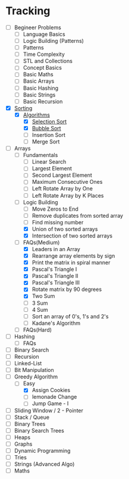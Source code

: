 # Tracking

- [ ] Begineer Problems
  - [ ] Language Basics
  - [ ] Logic Building (Patterns)
  - [ ] Patterns
  - [ ] Time Complexity
  - [ ] STL and Collections
  - [ ] Concept Basics
  - [ ] Basic Maths
  - [ ] Basic Arrays
  - [ ] Basic Hashing
  - [ ] Basic Strings
  - [ ] Basic Recursion
- [x] [Sorting](Sorting/)
  - [x] [Algorithms](Sorting/Algorithms/)
    - [x] [Selection Sort](Sorting/Algorithms/SelectionSort.java)
    - [x] [Bubble Sort](Sorting/Algorithms/BubbleSort.java)
    - [ ] Insertion Sort
    - [ ] Merge Sort
- [ ] Arrays
  - [ ] Fundamentals
    - [ ] Linear Search
    - [ ] Largest Element
    - [ ] Second Largest Element
    - [ ] Maximum Consecutive Ones
    - [ ] Left Rotate Array by One
    - [ ] Left Rotate Array by K Places
  - [ ] Logic Building
    - [ ] Move Zeros to End
    - [ ] Remove duplicates from sorted array
    - [ ] Find missing number
    - [x] Union of two sorted arrays
    - [x] Intersection of two sorted arrays
  - [ ] FAQs(Medium)
    - [x] Leaders in an Array
    - [x] Rearrange array elements by sign
    - [x] Print the matrix in spiral manner
    - [x] Pascal's Triangle I
    - [x] Pascal's Triangle II
    - [x] Pascal's Triangle III
    - [x] Rotate matrix by 90 degrees
    - [x] Two Sum
    - [ ] 3 Sum
    - [ ] 4 Sum
    - [ ] Sort an array of 0's, 1's and 2's
    - [ ] Kadane's Algorithm
  - [ ] FAQs(Hard)
- [ ] Hashing
  - [ ] FAQs
- [ ] Binary Search
- [ ] Recursion
- [ ] Linked-List
- [ ] Bit Manipulation
- [ ] Greedy Algorithm
  - [ ] Easy
    - [x] Assign Cookies
    - [ ] lemonade Change
    - [ ] Jump Game - I
- [ ] Sliding Window / 2 - Pointer
- [ ] Stack / Queue
- [ ] Binary Trees
- [ ] Binary Search Trees
- [ ] Heaps
- [ ] Graphs
- [ ] Dynamic Programming
- [ ] Tries
- [ ] Strings (Advanced Algo)
- [ ] Maths
